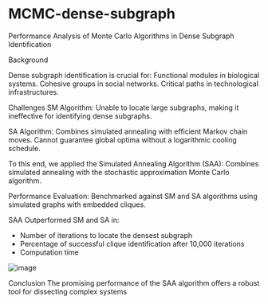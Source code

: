 # MCMC-dense-subgraph
Performance Analysis of Monte Carlo Algorithms in Dense Subgraph Identification 

Background

Dense subgraph identification is crucial for: 
Functional modules in biological systems.
Cohesive groups in social networks.
Critical paths in technological infrastructures.

Challenges
SM Algorithm:
Unable to locate large subgraphs, making it ineffective for identifying dense subgraphs.

SA Algorithm:
Combines simulated annealing with efficient Markov chain moves.
Cannot guarantee global optima without a logarithmic cooling schedule.

To this end, we applied the Simulated Annealing Algorithm (SAA):
Combines simulated annealing with the stochastic approximation Monte Carlo algorithm.

Performance Evaluation:
Benchmarked against SM and SA algorithms using simulated graphs with embedded cliques.

SAA Outperformed SM and SA in:
- Number of iterations to locate the densest subgraph 
- Percentage of successful clique identification after 10,000 iterations 
- Computation time

![image](https://github.com/user-attachments/assets/9631ae91-3de0-4972-969c-a020dc40d9e4)


Conclusion
The promising performance of the SAA algorithm offers a robust tool for dissecting complex systems 
